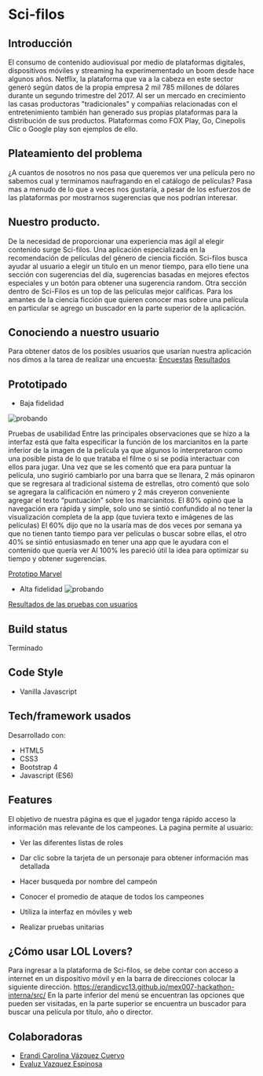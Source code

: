 # Sci-filos

## Introducción
El consumo de contenido audiovisual por medio de plataformas digitales, dispositivos móviles y streaming ha experimementado un boom desde hace algunos años. 
Netflix, la plataforma que va a la cabeza en este sector generó según datos de la propia empresa  2 mil 785 millones de dólares durante un segundo trimestre del 2017. 
Al ser un mercado en crecimiento las casas productoras "tradicionales"  y compañias relacionadas con el entretenimiento también han generado sus propias plataformas para la distribución de sus productos. Plataformas como FOX Play, Go, Cinepolis Clic o Google play son ejemplos de ello.

## Plateamiento del problema
¿A cuantos de nosotros no nos pasa que queremos ver una película pero no sabemos cual y terminamos naufragando en el catálogo de películas?
Pasa mas a menudo de lo que a veces nos gustaría, a pesar de los esfuerzos de las plataformas por mostrarnos sugerencias que nos podrían interesar.

## Nuestro producto.
De la necesidad de proporcionar una experiencia mas ágil al elegir contenido surge Sci-filos.
Una aplicación especializada en la recomendación de películas del género de ciencia ficción.
Sci-filos busca ayudar al usuario a elegir un titulo en un menor tiempo, para ello tiene una sección con sugerencias del día,  sugerencias basadas en mejores efectos especiales y un botón para obtener una sugerencia random.
Otra sección dentro de Sci-Filos es un top de las películas mejor calificas.
Para los amantes de la ciencia ficción que quieren conocer mas sobre una película en particular se agrego un buscador en la parte superior de la aplicación.

## Conociendo a nuestro usuario
Para obtener datos de los posibles usuarios que usarían nuestra aplicación nos dimos a la tarea de realizar una encuesta:
[Encuestas](https://goo.gl/forms/vEzbXgr1G2gAVyWF2)
[Resultados](https://docs.google.com/document/d/1v1NqMLAKgoq1u7gdmKCabHb5l9X7pjnQUI4wuVi1-4A/edit?usp=sharing)
## Prototipado

- Baja fidelidad

![probando](https://i.ibb.co/Y7K6ymq/prototipobaja.png)

Pruebas de usabilidad
Entre las principales observaciones que se hizo a la interfaz está que falta especificar la función de los marcianitos en la parte inferior de la imagen de la película ya que algunos lo interpretaron como una posible pista de lo que trataba el filme o si se podía interactuar con ellos para jugar. Una vez que se les comentó que era para puntuar la película, uno sugirió cambiarlo por una barra que se llenara, 2 más opinaron que se regresara al tradicional sistema de estrellas, otro comentó que solo se agregara la calificación en número y 2 más creyeron conveniente agregar el texto “puntuación” sobre los marcianitos. 
El 80% opinó que la navegación era rápida y simple, solo uno se sintió confundido al no tener la visualización completa de la app (que tuviera texto e imágenes de las películas)
El 60% dijo que no la usaría mas de dos veces por semana ya que no tienen tanto tiempo para ver películas o buscar sobre ellas, el otro 40% se sintió entusiasmado en tener una app que le ayudara con el contenido que quería ver
Al 100% les pareció útil la idea para optimizar su tiempo y obtener sugerencias.

[Prototipo Marvel](https://marvelapp.com/87607bd/screen/53878026)

- Alta fidelidad
![probando](https://i.ibb.co/0MtVBmx/prototipoalta.png)

[Resultados de las pruebas con usuarios](https://docs.google.com/document/d/1dciFzH8T0574tdzBzyVNgas-9lX_POLIqcIOxwKz0js/edit)


## Build status
Terminado
## Code Style
- Vanilla Javascript
 
## Tech/framework usados
Desarrollado con:
-  HTML5
-  CSS3
-  Bootstrap 4
-  Javascript (ES6)

## Features
El objetivo de nuestra página es que el jugador tenga rápido acceso la información mas relevante de los campeones.
La pagina permite al usuario:
* Ver las diferentes listas de roles
* Dar clic sobre la tarjeta de un personaje para obtener información mas detallada
* Hacer busqueda por nombre del campeón
* Conocer el promedio de ataque de todos los campeones
 
* Utiliza la interfaz en móviles y web
* Realizar pruebas unitarias

## ¿Cómo usar LOL Lovers?
Para ingresar a la plataforma de Sci-filos, se debe contar con acceso a internet en un dispositivo móvil y en la barra de direcciones colocar la siguiente dirección.
https://erandicvc13.github.io/mex007-hackathon-interna/src/
En la parte inferior del menú se encuentran las opciones que pueden ser visitadas, en la parte superior se encuentra un buscador para buscar una película por título, año o director.

## Colaboradoras
- [Erandi Carolina Vázquez Cuervo](https://github.com/ErandiCVC13)
- [Evaluz Vazquez Espinosa](https://github.com/eve2921/)

